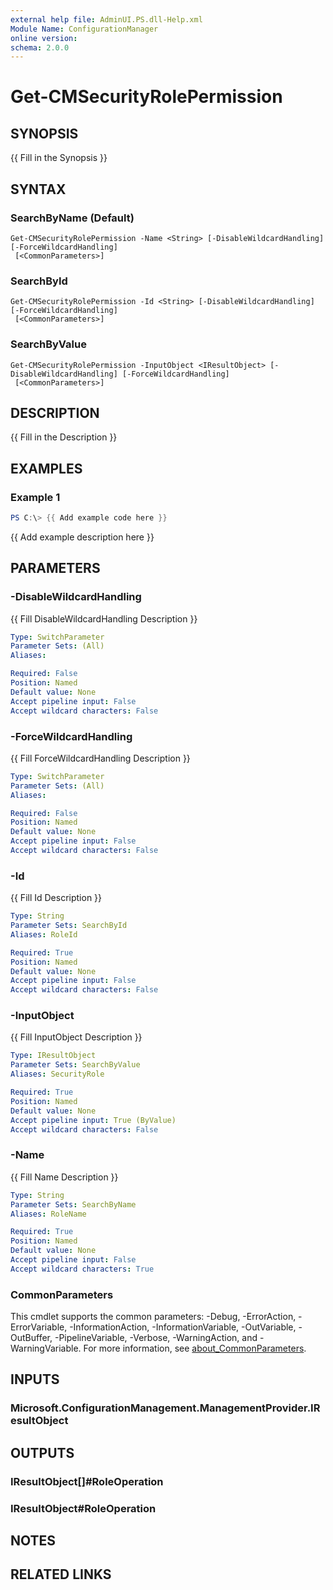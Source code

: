 ```yaml
---
external help file: AdminUI.PS.dll-Help.xml
Module Name: ConfigurationManager
online version:
schema: 2.0.0
---
```


# Get-CMSecurityRolePermission

## SYNOPSIS
{{ Fill in the Synopsis }}

## SYNTAX

### SearchByName (Default)
```
Get-CMSecurityRolePermission -Name <String> [-DisableWildcardHandling] [-ForceWildcardHandling]
 [<CommonParameters>]
```

### SearchById
```
Get-CMSecurityRolePermission -Id <String> [-DisableWildcardHandling] [-ForceWildcardHandling]
 [<CommonParameters>]
```

### SearchByValue
```
Get-CMSecurityRolePermission -InputObject <IResultObject> [-DisableWildcardHandling] [-ForceWildcardHandling]
 [<CommonParameters>]
```

## DESCRIPTION
{{ Fill in the Description }}

## EXAMPLES

### Example 1
```powershell
PS C:\> {{ Add example code here }}
```

{{ Add example description here }}

## PARAMETERS

### -DisableWildcardHandling
{{ Fill DisableWildcardHandling Description }}

```yaml
Type: SwitchParameter
Parameter Sets: (All)
Aliases:

Required: False
Position: Named
Default value: None
Accept pipeline input: False
Accept wildcard characters: False
```

### -ForceWildcardHandling
{{ Fill ForceWildcardHandling Description }}

```yaml
Type: SwitchParameter
Parameter Sets: (All)
Aliases:

Required: False
Position: Named
Default value: None
Accept pipeline input: False
Accept wildcard characters: False
```

### -Id
{{ Fill Id Description }}

```yaml
Type: String
Parameter Sets: SearchById
Aliases: RoleId

Required: True
Position: Named
Default value: None
Accept pipeline input: False
Accept wildcard characters: False
```

### -InputObject
{{ Fill InputObject Description }}

```yaml
Type: IResultObject
Parameter Sets: SearchByValue
Aliases: SecurityRole

Required: True
Position: Named
Default value: None
Accept pipeline input: True (ByValue)
Accept wildcard characters: False
```

### -Name
{{ Fill Name Description }}

```yaml
Type: String
Parameter Sets: SearchByName
Aliases: RoleName

Required: True
Position: Named
Default value: None
Accept pipeline input: False
Accept wildcard characters: True
```

### CommonParameters
This cmdlet supports the common parameters: -Debug, -ErrorAction, -ErrorVariable, -InformationAction, -InformationVariable, -OutVariable, -OutBuffer, -PipelineVariable, -Verbose, -WarningAction, and -WarningVariable. For more information, see [about_CommonParameters](http://go.microsoft.com/fwlink/?LinkID=113216).

## INPUTS

### Microsoft.ConfigurationManagement.ManagementProvider.IResultObject

## OUTPUTS

### IResultObject[]#RoleOperation

### IResultObject#RoleOperation

## NOTES

## RELATED LINKS
